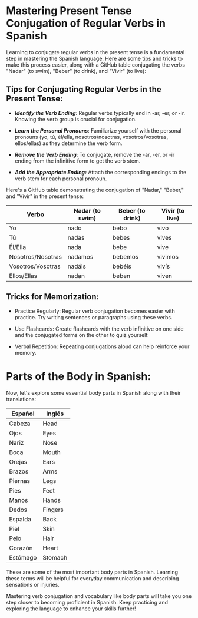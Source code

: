 # Mastering Present Tense Conjugation of Regular Verbs in Spanish

Learning to conjugate regular verbs in the present tense is a fundamental step in mastering the Spanish language. Here are some tips and tricks to make this process easier, along with a GitHub table conjugating the verbs "Nadar" (to swim), "Beber" (to drink), and "Vivir" (to live):

## Tips for Conjugating Regular Verbs in the Present Tense:

-  _**Identify the Verb Ending**_: Regular verbs typically end in -ar, -er, or -ir. Knowing the verb group is crucial for conjugation.

-  _**Learn the Personal Pronouns**_: Familiarize yourself with the personal pronouns (yo, tú, él/ella, nosotros/nosotras, vosotros/vosotras, ellos/ellas) as they determine the verb form.

-  _**Remove the Verb Ending**_: To conjugate, remove the -ar, -er, or -ir ending from the infinitive form to get the verb stem.

-  _**Add the Appropriate Ending:**_ Attach the corresponding endings to the verb stem for each personal pronoun.

Here's a GitHub table demonstrating the conjugation of "Nadar," "Beber," and "Vivir" in the present tense:

| **Verbo** | **Nadar (to swim)** | **Beber (to drink)** | **Vivir (to live)** |
|-----------|----------------------|----------------------|---------------------|
| Yo        | nado                 | bebo                 | vivo                |
| Tú        | nadas                | bebes                | vives               |
| Él/Ella   | nada                 | bebe                 | vive                |
| Nosotros/Nosotras | nadamos       | bebemos              | vivimos             |
| Vosotros/Vosotras | nadáis         | bebéis               | vivís               |
| Ellos/Ellas | nadan              | beben                | viven               |


## Tricks for Memorization:

-  Practice Regularly: Regular verb conjugation becomes easier with practice. Try writing sentences or paragraphs using these verbs.

-  Use Flashcards: Create flashcards with the verb infinitive on one side and the conjugated forms on the other to quiz yourself.

-  Verbal Repetition: Repeating conjugations aloud can help reinforce your memory.

# Parts of the Body in Spanish:

Now, let's explore some essential body parts in Spanish along with their translations:

| **Español**   | **Inglés**      |
|---------------|-----------------|
| Cabeza        | Head            |
| Ojos          | Eyes            |
| Nariz         | Nose            |
| Boca          | Mouth           |
| Orejas        | Ears            |
| Brazos        | Arms            |
| Piernas       | Legs            |
| Pies          | Feet            |
| Manos         | Hands           |
| Dedos         | Fingers         |
| Espalda       | Back            |
| Piel          | Skin            |
| Pelo          | Hair            |
| Corazón       | Heart           |
| Estómago      | Stomach         |

These are some of the most important body parts in Spanish. Learning these terms will be helpful for everyday communication and describing sensations or injuries.

Mastering verb conjugation and vocabulary like body parts will take you one step closer to becoming proficient in Spanish. Keep practicing and exploring the language to enhance your skills further!
